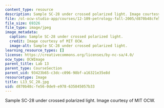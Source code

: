 ```yaml
---
content_type: resource
description: Sample SC-28 under crossed polarized light. Image courtesy of MIT OCW.
file: /ol-ocw-studio-app/courses/12-109-petrology-fall-2005/d870b48cfe560de9e978635845057b33_L13_SC_28.jpg
file_size: 69326
file_type: image/jpeg
image_metadata:
  caption: Sample SC-28 under crossed polarized light.
  credit: Image courtesy of MIT OCW.
  image-alt: Sample SC-28 under crossed polarized light.
learning_resource_types: []
license: https://creativecommons.org/licenses/by-nc-sa/4.0/
ocw_type: OCWImage
parent_title: Lab 13
parent_type: CourseSection
parent_uid: 93423b65-c3dc-c096-98bf-a16321e35e8d
resourcetype: Image
title: L13_SC_28.jpg
uid: d870b48c-fe56-0de9-e978-635845057b33
---
```

Sample SC-28 under crossed polarized light. Image courtesy of MIT OCW.